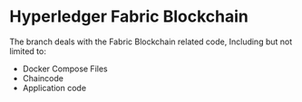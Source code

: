 # Hyperledger Fabric Blockchain

The branch deals with the Fabric Blockchain related code, Including but not limited to:

* Docker Compose Files
* Chaincode
* Application code
